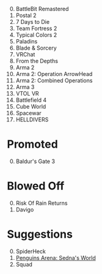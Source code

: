 0. BattleBit Remastered
0. Postal 2
0. 7 Days to Die
0. Team Fortress 2
0. Typical Colors 2
0. Paladins
0. Blade & Sorcery
0. VRChat
0. From the Depths
0. Arma 2
0. Arma 2: Operation ArrowHead
0. Arma 2: Combined Operations
0. Arma 3
0. VTOL VR
0. Battlefield 4
0. Cube World
0. Spacewar
0. HELLDIVERS

# Promoted
0. Baldur's Gate 3

# Blowed Off
0. Risk Of Rain Returns
0. Davigo

# Suggestions
0. SpiderHeck
0. [Penguins Arena: Sedna's World](https://store.steampowered.com/app/11280/Penguins_Arena_Sednas_World/)
0. Squad
